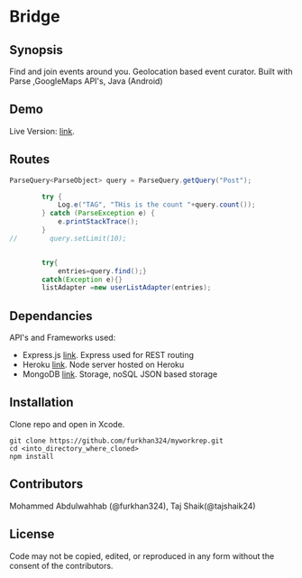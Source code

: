 # Bridge

## Synopsis

Find and join events around you. Geolocation based event curator. Built with Parse ,GoogleMaps API's, Java (Android)

## Demo

Live Version: [link](https://play.google.com/store/apps/details?id=com.exampless.mohammed.bridge&hl=en "Bridge"). 

## Routes

```Java
ParseQuery<ParseObject> query = ParseQuery.getQuery("Post");

        try {
            Log.e("TAG", "THis is the count "+query.count());
        } catch (ParseException e) {
            e.printStackTrace();
        }
//        query.setLimit(10);


        try{
            entries=query.find();}
        catch(Exception e){}
        listAdapter =new userListAdapter(entries);
```
## Dependancies

API's and Frameworks used:

- Express.js [link](https://expressjs.com/ "Braintree"). Express used for REST routing
- Heroku [link](https://www.heroku.com/ "Firebase"). Node server hosted on Heroku
- MongoDB [link](https://docs.mongodb.com/ "MongoDB"). Storage, noSQL JSON based storage


## Installation

Clone repo and open in Xcode.

```
git clone https://github.com/furkhan324/myworkrep.git
cd <into_directory_where_cloned>
npm install
```

## Contributors

Mohammed Abdulwahhab (@furkhan324), Taj Shaik(@tajshaik24)

## License

Code may not be copied, edited, or reproduced in any form without the consent of the contributors.
